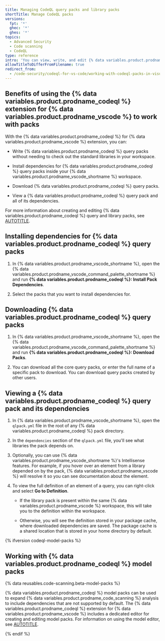 ```yaml
---
title: Managing CodeQL query packs and library packs
shortTitle: Manage CodeQL packs
versions:
  fpt: '*'
  ghec: '*'
  ghes: '*'
topics:
  - Advanced Security
  - Code scanning
  - CodeQL
type: reference
intro: 'You can view, write, and edit {% data variables.product.prodname_codeql %} query and library packs in {% data variables.product.prodname_vscode %} using the {% data variables.product.prodname_codeql %} extension.'
allowTitleToDifferFromFilename: true
redirect_from:
  - /code-security/codeql-for-vs-code/working-with-codeql-packs-in-visual-studio-code
---
```


## Benefits of using the {% data variables.product.prodname_codeql %} extension for {% data variables.product.prodname_vscode %} to work with packs

With the {% data variables.product.prodname_codeql %} for {% data variables.product.prodname_vscode %} extension, you can:

* Write {% data variables.product.prodname_codeql %} query packs without needing to check out the standard libraries in your workspace.

* Install dependencies for {% data variables.product.prodname_codeql %} query packs inside your {% data variables.product.prodname_vscode_shortname %} workspace.

* Download {% data variables.product.prodname_codeql %} query packs.

* View a {% data variables.product.prodname_codeql %} query pack and all of its dependencies.

For more information about creating and editing {% data variables.product.prodname_codeql %} query and library packs, see [AUTOTITLE](/code-security/codeql-cli/using-the-advanced-functionality-of-the-codeql-cli/creating-and-working-with-codeql-packs).

## Installing dependencies for {% data variables.product.prodname_codeql %} query packs

1. In {% data variables.product.prodname_vscode_shortname %}, open the {% data variables.product.prodname_vscode_command_palette_shortname %} and run **{% data variables.product.prodname_codeql %}: Install Pack Dependencies**.

1. Select the packs that you want to install dependencies for.

## Downloading {% data variables.product.prodname_codeql %} query packs

1. In {% data variables.product.prodname_vscode_shortname %}, open the {% data variables.product.prodname_vscode_command_palette_shortname %} and run **{% data variables.product.prodname_codeql %}: Download Packs**.

1. You can download all the core query packs, or enter the full name of a specific pack to download. You can download query packs created by other users.

## Viewing a {% data variables.product.prodname_codeql %} query pack and its dependencies

1. In {% data variables.product.prodname_vscode_shortname %}, open the `qlpack.yml` file in the root of any {% data variables.product.prodname_codeql %} pack directory.

1. In the `dependencies` section of the `qlpack.yml` file, you'll see what libraries the pack depends on.

1. Optionally, you can use {% data variables.product.prodname_vscode_shortname %}'s Intellisense features. For example, if you hover over an element from a library depended on by the pack, {% data variables.product.prodname_vscode %} will resolve it so you can see documentation about the element.

1. To view the full definition of an element of a query, you can right-click and select **Go to Definition**.

   * If the library pack is present within the same {% data variables.product.prodname_vscode %} workspace, this will take you to the definition within the workspace.

   * Otherwise, you will see the definition stored in your package cache, where downloaded dependencies are saved. The package cache is a shared location that is stored in your home directory by default.

{% ifversion codeql-model-packs %}

## Working with {% data variables.product.prodname_codeql %} model packs

{% data reusables.code-scanning.beta-model-packs %}

{% data variables.product.prodname_codeql %} model packs can be used to expand {% data variables.product.prodname_code_scanning %} analysis to include dependencies that are not supported by default. The {% data variables.product.prodname_codeql %} extension for {% data variables.product.prodname_vscode %} includes a dedicated editor for creating and editing model packs. For information on using the model editor, see [AUTOTITLE](/code-security/codeql-for-vs-code/using-the-advanced-functionality-of-the-codeql-for-vs-code-extension/using-the-codeql-model-editor).

{% endif %}
